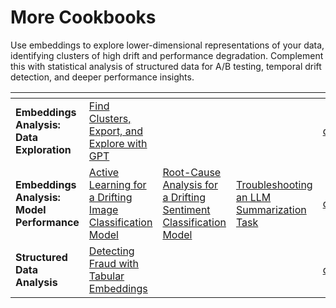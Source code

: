 # More Cookbooks

Use embeddings to explore lower-dimensional representations of your data, identifying clusters of high drift and performance degradation. Complement this with statistical analysis of structured data for A/B testing, temporal drift detection, and deeper performance insights.

<table data-view="cards"><thead><tr><th></th><th></th><th></th><th></th><th data-hidden data-card-cover data-type="files"></th></tr></thead><tbody><tr><td><strong>Embeddings Analysis: Data Exploration</strong></td><td><a href="https://colab.research.google.com/github/Arize-ai/phoenix/blob/main/tutorials/find_cluster_export_and_explore_with_gpt.ipynb">Find Clusters, Export, and Explore with GPT</a></td><td></td><td></td><td><a href="../.gitbook/assets/da1.avif">da1.avif</a></td></tr><tr><td><strong>Embeddings Analysis: Model Performance</strong></td><td><a href="https://colab.research.google.com/github/Arize-ai/phoenix/blob/main/tutorials/image_classification_tutorial.ipynb">Active Learning for a Drifting Image Classification Model</a></td><td><a href="https://colab.research.google.com/github/Arize-ai/phoenix/blob/main/tutorials/sentiment_classification_tutorial.ipynb">Root-Cause Analysis for a Drifting Sentiment Classification Model</a></td><td><a href="https://colab.research.google.com/github/Arize-ai/phoenix/blob/main/tutorials/llm_summarization_tutorial.ipynb">Troubleshooting an LLM Summarization Task</a></td><td><a href="../.gitbook/assets/da2.png">da2.png</a></td></tr><tr><td><strong>Structured Data Analysis</strong></td><td><a href="https://colab.research.google.com/github/Arize-ai/phoenix/blob/main/tutorials/credit_card_fraud_tutorial.ipynb">Detecting Fraud with Tabular Embeddings</a></td><td></td><td></td><td><a href="../.gitbook/assets/da3.avif">da3.avif</a></td></tr></tbody></table>
